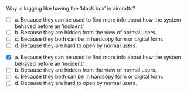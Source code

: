 <panel header=":lock::key: Why is logging like having the ‘black box’ in aircrafts?">
<question>

Why is logging like having the ‘black box’ in aircrafts?

- [ ] a. Because they can be used to find more info about how the system behaved before an ‘incident’.
- [ ] b. Because they are hidden from the view of normal users.
- [ ] c. Because they both can be in hardcopy form or digital form.
- [ ] d. Because they are hard to open by normal users.

<div slot="answer">

- [x] a. Because they can be used to find more info about how the system behaved before an ‘incident’.
- [ ] b. Because they are hidden from the view of normal users.
- [ ] c. Because they both can be in hardcopy form or digital form.
- [ ] d. Because they are hard to open by normal users.

</div>
</question>
</panel>
